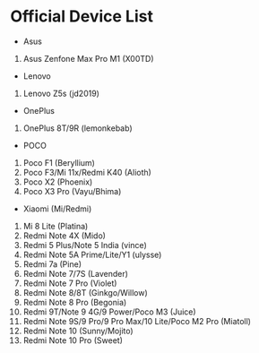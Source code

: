 # Official Device List

* Asus
1. Asus Zenfone Max Pro M1 (X00TD)

* Lenovo
1. Lenovo Z5s (jd2019)

* OnePlus
1. OnePlus 8T/9R (lemonkebab)

* POCO
1. Poco F1 (Beryllium) 
2. Poco F3/Mi 11x/Redmi K40 (Alioth)
3. Poco X2 (Phoenix)
4. Poco X3 Pro (Vayu/Bhima)

* Xiaomi (Mi/Redmi)
1. Mi 8 Lite (Platina)
2. Redmi Note 4X (Mido)
3. Redmi 5 Plus/Note 5 India (vince)
4. Redmi Note 5A Prime/Lite/Y1 (ulysse)
5. Redmi 7a (Pine)
6. Redmi Note 7/7S (Lavender)
7. Redmi Note 7 Pro (Violet)
8. Redmi Note 8/8T (Ginkgo/Willow)
9. Redmi Note 8 Pro (Begonia)
10. Redmi 9T/Note 9 4G/9 Power/Poco M3 (Juice)
11. Redmi Note 9S/9 Pro/9 Pro Max/10 Lite/Poco M2 Pro (Miatoll)
12. Redmi Note 10 (Sunny/Mojito)
13. Redmi Note 10 Pro (Sweet)

